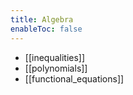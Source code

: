 ```yaml
---
title: Algebra
enableToc: false
---
```


- [[inequalities]]
- [[polynomials]]
- [[functional_equations]]